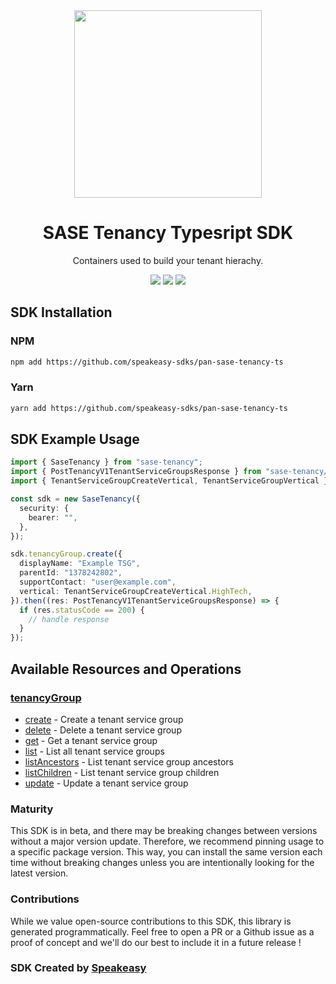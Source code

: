 <div align="center">
    <img src="https://github.com/speakeasy-sdks/pan-sase-tenancy-ts/assets/6267663/e0205c2a-fa61-4b1f-aaa0-599896e022da" width="300">
    <h1>SASE Tenancy Typesript SDK</h1>
   <p>Containers used to build your tenant hierachy.</p>
   <a href="https://pan.dev/category/sase/api/tenancy/tenant-service-group/"><img src="https://img.shields.io/static/v1?label=Docs&message=API Ref&color=000&style=for-the-badge" /></a>
   <a href="https://github.com/speakeasy-sdks/pan-sase-tenancy-ts/actions"><img src="https://img.shields.io/github/actions/workflow/status/speakeasy-sdks/pan-sase-tenancy-ts/speakeasy_sdk_generation.yml?style=for-the-badge" /></a>
  <a href="https://opensource.org/licenses/MIT"><img src="https://img.shields.io/badge/License-MIT-blue.svg?style=for-the-badge" /></a>
</div>

<!-- Start SDK Installation -->
## SDK Installation

### NPM

```bash
npm add https://github.com/speakeasy-sdks/pan-sase-tenancy-ts
```

### Yarn

```bash
yarn add https://github.com/speakeasy-sdks/pan-sase-tenancy-ts
```
<!-- End SDK Installation -->

## SDK Example Usage
<!-- Start SDK Example Usage -->
```typescript
import { SaseTenancy } from "sase-tenancy";
import { PostTenancyV1TenantServiceGroupsResponse } from "sase-tenancy/dist/sdk/models/operations";
import { TenantServiceGroupCreateVertical, TenantServiceGroupVertical } from "sase-tenancy/dist/sdk/models/shared";

const sdk = new SaseTenancy({
  security: {
    bearer: "",
  },
});

sdk.tenancyGroup.create({
  displayName: "Example TSG",
  parentId: "1378242802",
  supportContact: "user@example.com",
  vertical: TenantServiceGroupCreateVertical.HighTech,
}).then((res: PostTenancyV1TenantServiceGroupsResponse) => {
  if (res.statusCode == 200) {
    // handle response
  }
});
```
<!-- End SDK Example Usage -->

<!-- Start SDK Available Operations -->
## Available Resources and Operations


### [tenancyGroup](docs/sdks/tenancygroup/README.md)

* [create](docs/sdks/tenancygroup/README.md#create) - Create a tenant service group
* [delete](docs/sdks/tenancygroup/README.md#delete) - Delete a tenant service group
* [get](docs/sdks/tenancygroup/README.md#get) - Get a tenant service group
* [list](docs/sdks/tenancygroup/README.md#list) - List all tenant service groups
* [listAncestors](docs/sdks/tenancygroup/README.md#listancestors) - List tenant service group ancestors
* [listChildren](docs/sdks/tenancygroup/README.md#listchildren) - List tenant service group children
* [update](docs/sdks/tenancygroup/README.md#update) - Update a tenant service group
<!-- End SDK Available Operations -->

### Maturity

This SDK is in beta, and there may be breaking changes between versions without a major version update. Therefore, we recommend pinning usage
to a specific package version. This way, you can install the same version each time without breaking changes unless you are intentionally
looking for the latest version.

### Contributions

While we value open-source contributions to this SDK, this library is generated programmatically.
Feel free to open a PR or a Github issue as a proof of concept and we'll do our best to include it in a future release !

### SDK Created by [Speakeasy](https://docs.speakeasyapi.dev/docs/using-speakeasy/client-sdks)

